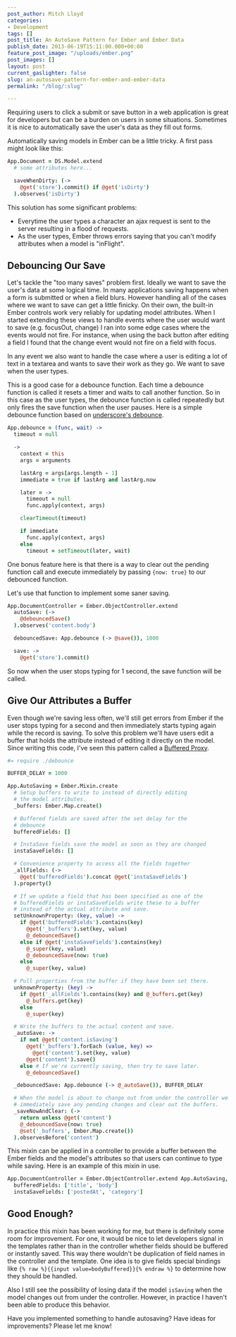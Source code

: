 ```yaml
---
post_author: Mitch Lloyd
categories:
- Development
tags: []
post_title: An AutoSave Pattern for Ember and Ember Data
publish_date: 2013-06-19T15:11:00.000+00:00
feature_post_image: "/uploads/ember.png"
post_images: []
layout: post
current_gaslighter: false
slug: an-autosave-pattern-for-ember-and-ember-data
permalink: "/blog/:slug"

---
```

Requiring users to click a submit or save button in a web application is great
for developers but can be a burden on users in some situations. Sometimes it is
nice to automatically save the user's data as they fill out forms.

Automatically saving models in Ember can be a little tricky. A first pass might
look like this:

````coffeescript
App.Document = DS.Model.extend
  # some attributes here...

  saveWhenDirty: (->
    @get('store').commit() if @get('isDirty')
  ).observes('isDirty')
````

This solution has some significant problems:

  * Everytime the user types a character an ajax request is sent to the server
    resulting in a flood of requests.
  * As the user types, Ember throws errors saying that you can't modify
    attributes when a model is "inFlight".

## Debouncing Our Save

Let's tackle the "too many saves" problem first. Ideally we want to save the
user's data at some logical time. In many applications saving happens when a
form is submitted or when a field blurs. However handling all of the cases where
we want to save can get a little finicky. On their own, the built-in Ember controls work very reliably for updating model attributes. When I started extending these views to handle events where the user would want to save (e.g. focusOut, change) I ran into some edge cases where the events would not fire. For instance, when using the back button after editing a field I found that the change event would not fire on a field with focus.

In any event we also want to handle the case where a user is editing a lot of
text in a textarea and wants to save their work as they go. We want to save when
the user types.

This is a good case for a debounce function. Each time a debounce function is
called it resets a timer and waits to call another function. So in this case as
the user types, the debounce function is called repeatedly but only fires the
save function when the user pauses. Here is a simple debounce function based on
[underscore's debounce](http://underscorejs.org/#debounce).

````coffeescript
App.debounce = (func, wait) ->
  timeout = null

  ->
    context = this
    args = arguments

    lastArg = args[args.length - 1]
    immediate = true if lastArg and lastArg.now

    later = ->
      timeout = null
      func.apply(context, args)

    clearTimeout(timeout)

    if immediate
      func.apply(context, args)
    else
      timeout = setTimeout(later, wait)
````

One bonus feature here is that there is a way to clear out the pending function
call and execute immediately by passing `{now: true}` to our debounced function.

Let's use that function to implement some saner saving.

````coffeescript
App.DocumentController = Ember.ObjectController.extend
  autoSave: (->
    @debouncedSave()
  ).observes('content.body')

  debouncedSave: App.debounce (-> @save()), 1000

  save: ->
    @get('store').commit()
````

So now when the user stops typing for 1 second, the save function will be called.

## Give Our Attributes a Buffer

Even though we're saving less often, we'll still get errors from Ember if the
user stops typing for a second and then immediately starts typing again while
the record is saving.  To solve this problem we'll have users edit a buffer that
holds the attribute instead of editing it directly on the model. Since writing
this code, I've seen this pattern called a
[Buffered Proxy](https://gist.github.com/lukemelia/5632776).

````coffeescript
#= require ./debounce

BUFFER_DELAY = 1000

App.AutoSaving = Ember.Mixin.create
  # Setup buffers to write to instead of directly editing
  # the model attributes.
  _buffers: Ember.Map.create()

  # Buffered fields are saved after the set delay for the
  # debounce
  bufferedFields: []

  # InstaSave fields save the model as soon as they are changed
  instaSaveFields: []

  # Convenience property to access all the fields together
  _allFields: (->
    @get('bufferedFields').concat @get('instaSaveFields')
  ).property()

  # If we update a field that has been specified as one of the
  # bufferedFields or instaSaveFields write these to a buffer
  # instead of the actual attribute and save.
  setUnknownProperty: (key, value) ->
    if @get('bufferedFields').contains(key)
      @get('_buffers').set(key, value)
      @_debouncedSave()
    else if @get('instaSaveFields').contains(key)
      @_super(key, value)
      @_debouncedSave(now: true)
    else
      @_super(key, value)

  # Pull properties from the buffer if they have been set there.
  unknownProperty: (key) ->
    if @get('_allFields').contains(key) and @_buffers.get(key)
      @_buffers.get(key)
    else
      @_super(key)

  # Write the buffers to the actual content and save.
  _autoSave: ->
    if not @get('content.isSaving')
      @get('_buffers').forEach (value, key) =>
        @get('content').set(key, value)
      @get('content').save()
    else # If we're currently saving, then try to save later.
      @_debouncedSave()

  _debouncedSave: App.debounce (-> @_autoSave()), BUFFER_DELAY

  # When the model is about to change out from under the controller we must
  # immediately save any pending changes and clear out the buffers.
  _saveNowAndClear: (->
    return unless @get('content')
    @_debouncedSave(now: true)
    @set('_buffers', Ember.Map.create())
  ).observesBefore('content')
````

This mixin can be applied in a controller to provide a buffer between the Ember
fields and the model's attributes so that users can continue to type while
saving. Here is an example of this mixin in use.

````coffeescript
App.DocumentController = Ember.ObjectController.extend App.AutoSaving,
  bufferedFields: ['title', 'body']
  instaSaveFields: ['postedAt', 'category']
````

## Good Enough?

In practice this mixin has been working for me, but there is definitely some room
for improvement.  For one, it would be nice to let developers signal in the
templates rather than in the controller whether fields should be buffered or
instantly saved. This way there wouldn't be duplication of field names in the
controller and the template. One idea is to give fields special bindings like
`{% raw %}{{input value=bodyBuffered}}{% endraw %}` to determine how they should be handled.

Also I still see the possibility of losing data if the model `isSaving` when the
model changes out from under the controller. However, in practice I haven't been
able to produce this behavior.

Have you implemented something to handle autosaving? Have ideas for
improvements? Please let me know!
